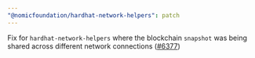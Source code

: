 ```yaml
---
"@nomicfoundation/hardhat-network-helpers": patch
---
```


Fix for `hardhat-network-helpers` where the blockchain `snapshot` was being shared across different network connections ([#6377](https://github.com/NomicFoundation/hardhat/issues/6377))
